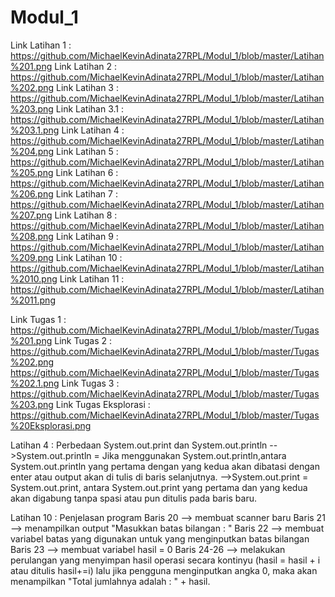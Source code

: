 # Modul_1
Link Latihan 1 : https://github.com/MichaelKevinAdinata27RPL/Modul_1/blob/master/Latihan%201.png
Link Latihan 2 : https://github.com/MichaelKevinAdinata27RPL/Modul_1/blob/master/Latihan%202.png
Link Latihan 3 : https://github.com/MichaelKevinAdinata27RPL/Modul_1/blob/master/Latihan%203.png
Link Latihan 3.1 : https://github.com/MichaelKevinAdinata27RPL/Modul_1/blob/master/Latihan%203.1.png
Link Latihan 4 : https://github.com/MichaelKevinAdinata27RPL/Modul_1/blob/master/Latihan%204.png
Link Latihan 5 : https://github.com/MichaelKevinAdinata27RPL/Modul_1/blob/master/Latihan%205.png
Link Latihan 6 : https://github.com/MichaelKevinAdinata27RPL/Modul_1/blob/master/Latihan%206.png
Link Latihan 7 : https://github.com/MichaelKevinAdinata27RPL/Modul_1/blob/master/Latihan%207.png
Link Latihan 8 : https://github.com/MichaelKevinAdinata27RPL/Modul_1/blob/master/Latihan%208.png
Link Latihan 9 : https://github.com/MichaelKevinAdinata27RPL/Modul_1/blob/master/Latihan%209.png
Link Latihan 10 : https://github.com/MichaelKevinAdinata27RPL/Modul_1/blob/master/Latihan%2010.png
Link Latihan 11 : https://github.com/MichaelKevinAdinata27RPL/Modul_1/blob/master/Latihan%2011.png

Link Tugas 1 : https://github.com/MichaelKevinAdinata27RPL/Modul_1/blob/master/Tugas%201.png
Link Tugas 2 : https://github.com/MichaelKevinAdinata27RPL/Modul_1/blob/master/Tugas%202.png
               https://github.com/MichaelKevinAdinata27RPL/Modul_1/blob/master/Tugas%202.1.png
Link Tugas 3 : https://github.com/MichaelKevinAdinata27RPL/Modul_1/blob/master/Tugas%203.png
Link Tugas Eksplorasi : https://github.com/MichaelKevinAdinata27RPL/Modul_1/blob/master/Tugas%20Eksplorasi.png



Latihan 4 : Perbedaan System.out.print dan System.out.println
-->System.out.println = Jika menggunakan System.out.println,antara 
System.out.println yang pertama dengan yang kedua akan dibatasi dengan enter atau output akan di tulis di baris selanjutnya.
-->System.out.print = System.out.print, antara System.out.print yang pertama 
dan yang kedua akan digabung tanpa spasi atau pun ditulis pada baris baru.

Latihan 10 : Penjelasan program
Baris 20 --> membuat scanner baru
Baris 21 --> menampilkan output "Masukkan batas bilangan : "
Baris 22 --> membuat variabel batas yang digunakan untuk yang menginputkan batas bilangan
Baris 23 --> membuat variabel hasil = 0
Baris 24-26 --> melakukan perulangan yang menyimpan hasil operasi secara kontinyu (hasil = hasil + i atau ditulis hasil+=i)
                lalu jika pengguna menginputkan angka 0, maka akan menampilkan "Total jumlahnya adalah : " + hasil.
